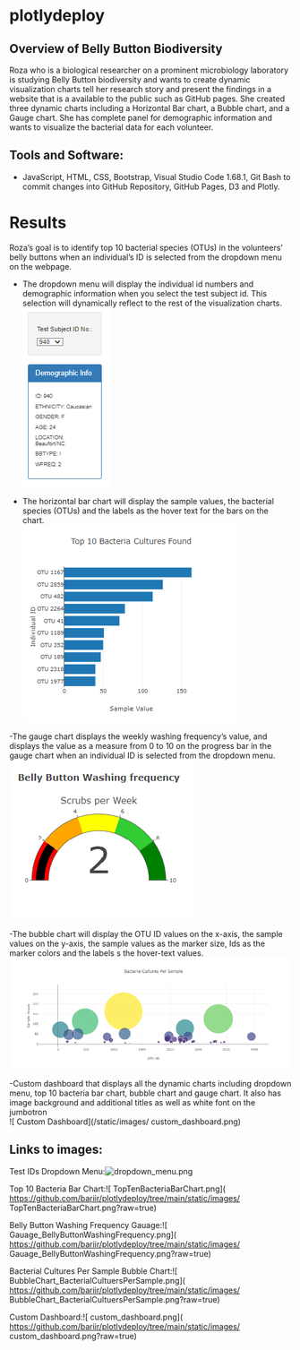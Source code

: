 
# plotlydeploy

## Overview of Belly Button Biodiversity

Roza who is a biological researcher on a prominent microbiology laboratory is studying Belly Button biodiversity and wants to create dynamic visualization charts tell her research story and present the findings in a website that is a available to the public such as GitHub pages. She created three dynamic charts including a Horizontal Bar chart, a Bubble chart, and a Gauge chart. She has complete panel for demographic information and wants to visualize the bacterial data for each volunteer.

## Tools and Software: 
- JavaScript, HTML, CSS, Bootstrap, Visual Studio Code 1.68.1, Git Bash to commit changes into GitHub Repository, GitHub Pages, D3 and Plotly. 


# Results
Roza’s goal is to identify top 10 bacterial species (OTUs) in the volunteers’ belly buttons when an individual’s ID is selected from the dropdown menu on the webpage. 

- The dropdown menu will display the individual id numbers and demographic information when you select the test subject id. This selection will dynamically reflect to the rest of the visualization charts.<br>
 ![ Test IDs Dropdown Menu](/static/images/dropdown_menu.png)<br>


- The horizontal bar chart will display the sample values, the bacterial species (OTUs) and the labels as the hover text for the bars on the chart.<br>
![ Top 10 Bacteria Bar Chart](/static/images/TopTenBacteriaBarChart.png)<br>

-The gauge chart displays the weekly washing frequency’s value, and displays the value as a measure from 0 to 10 on the progress bar in the gauge chart when an individual ID is selected from the dropdown menu. <br>
![ Belly Button Washing Frequency Gauage](/static/images/Gauage_BellyButtonWashingFrequency.png)<br>

-The bubble chart will display the OTU ID values on the x-axis, the sample values on the y-axis, the sample values as the marker size, Ids as the marker colors and the labels s the hover-text values.<br>
![ Bacterial Cultures Per Sample Bubble Chart](/static/images/BubbleChart_BacterialCultuersPerSample.png)<br>

-Custom dashboard that displays all the dynamic charts including dropdown menu, top 10 bacteria bar chart, bubble chart and gauge chart. It also has image background and additional titles as well as white font on the jumbotron<br>
![ Custom Dashboard](/static/images/ custom_dashboard.png)<br>


## Links to images:
Test IDs Dropdown Menu:![ dropdown_menu.png]( https://github.com/bariir/plotlydeploy/tree/main/static/images/dropdown_menu.png?raw=true)<br>

Top 10 Bacteria Bar Chart:![ TopTenBacteriaBarChart.png]( https://github.com/bariir/plotlydeploy/tree/main/static/images/ TopTenBacteriaBarChart.png?raw=true)<br>

Belly Button Washing Frequency Gauage:![ Gauage_BellyButtonWashingFrequency.png]( https://github.com/bariir/plotlydeploy/tree/main/static/images/ Gauage_BellyButtonWashingFrequency.png?raw=true)<br>

Bacterial Cultures Per Sample Bubble Chart:![ BubbleChart_BacterialCultuersPerSample.png]( https://github.com/bariir/plotlydeploy/tree/main/static/images/ BubbleChart_BacterialCultuersPerSample.png?raw=true)<br>

Custom Dashboard:![ custom_dashboard.png]( https://github.com/bariir/plotlydeploy/tree/main/static/images/ custom_dashboard.png?raw=true)


